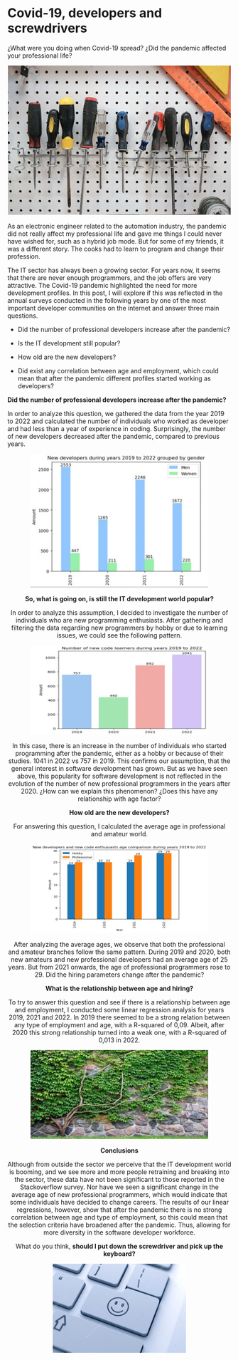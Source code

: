 <h1>Covid-19, developers and screwdrivers</h1>

¿What were you doing when Covid-19 spread? ¿Did the pandemic affected your professional life?

<div style="text-align:center;">
 <img src="screwdrivers.jpg" 
      alt="Screwdrivers hanging from the wall" 
      caption = "picture from google images">
</div>

As an electronic engineer related to the automation industry, the pandemic did not really affect my professional life and gave me things 
I could never have wished for, such as a hybrid job mode. But for some of my friends, it was a different story. The cooks had to learn 
to program and change their profession.

The IT sector has always been a growing sector. For years now, it seems that there are never enough programmers, and the job offers are
very attractive. The Covid-19 pandemic highlighted the need for more development profiles. 
In this post, I will explore if this was reflected in the annual surveys conducted in the following years by one of the most important
developer communities on the internet and answer three main questions. 

  *	Did the number of professional developers increase after the pandemic?
  
  *	Is the IT development still popular? 
  
  * How old are the new developers?
  
  *	Did exist any correlation between age and employment, which could mean that after the pandemic 
    different profiles started working as developers?
  
**Did the number of professional developers increase after the pandemic?**

In order to analyze this question, we gathered the data from the year 2019 to 2022 and calculated the number of individuals who worked 
as developer and had less than a year of experience in coding. Surprisingly, the number of new developers decreased after the pandemic, 
compared to previous years.

<div style="text-align:center;">
 <img src="chart1.jpg" 
      alt="new developers during 2019 to 2022 grouped by gender" 
       width="400" height="300"
</div>

**So, what is going on, is still the IT development world popular?**
 
In order to analyze this assumption, I decided to investigate the number of individuals who are new programming enthusiasts.
After gathering and filtering the data regarding new programmers by hobby or due to learning issues, we could see the following pattern.
 
<div style="text-align:center;">
 <img src="chart2.jpg" 
      alt="new code enthusiasts 2019 to 2022" 
       width="400" height="200"
</div>
 
In this case, there is an increase in the number of individuals who started programming after the pandemic, either as a hobby or because 
of their studies. 1041 in 2022 vs 757 in 2019. This confirms our assumption, that the general interest in software development has grown. 
But as we have seen above, this popularity for software development is not reflected in the evolution of the number of new professional 
programmers in the years after 2020. ¿How can we explain this phenomenon? ¿Does this have any relationship with age factor?

**How old are the new developers?**

For answering this question, I calculated the average age in professional and amateur world.
 
<div style="text-align:center;">
 <img src="chart3.jpg" 
      alt="new developer's and coder's age" 
       width="400" height="200"
</div>
 
After analyzing the average ages, we observe that both the professional and amateur branches follow the same pattern. During 2019 and 2020,
both new amateurs and new professional developers had an average age of 25 years. But from 2021 onwards, the age of professional programmers 
rose to 29. Did the hiring parameters change after the pandemic? 

**What is the relationship between age and hiring?**

To try to answer this question and see if there is a relationship between age and employment, I conducted some linear regression analysis for
years 2019, 2021 and 2022.
In 2019 there seemed to be a strong relation between any type of employment and age, with a R-squared of 0,09. Albeit, after 2020 this strong
relationship turned into a weak one, with a R-squared of 0,013 in 2022.
 
 <div style="text-align:center;">
 <img src="enredadera.jpg" 
      alt="Ivy plant"
      caption = "source google images"
       width="400" height="200"
</div>

**Conclusions**

Although from outside the sector we perceive that the IT development world is booming, and we see more and more people retraining and breaking 
into the sector, these data have not been significant to those reported in the Stackoverflow survey.
Nor have we seen a significant change in the average age of new professional programmers, which would indicate that some individuals have decided 
to change careers. 
The results of our linear regressions, however, show that after the pandemic there is no strong correlation between age and type of employment, 
so this could mean that the selection criteria have broadened after the pandemic. Thus, allowing for more diversity in the software developer workforce.

What do you think, **should I put down the screwdriver and pick up the keyboard?**

<div style="text-align:center;">
 <img src="keyboard_smiley.jpg" 
      alt="keyboard with a smiley emoji"
      caption = "source google images"
      width="300" height="200" 
</div>
